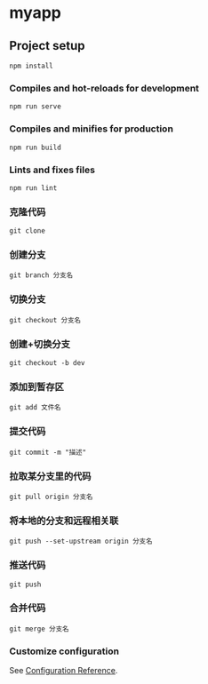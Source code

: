 # myapp

## Project setup
```
npm install
```

### Compiles and hot-reloads for development
```
npm run serve
```

### Compiles and minifies for production
```
npm run build
```

### Lints and fixes files
```
npm run lint
```

### 克隆代码
```
git clone
```

### 创建分支
```
git branch 分支名
```

### 切换分支
```
git checkout 分支名
```

### 创建+切换分支
```
git checkout -b dev
```

### 添加到暂存区
```
git add 文件名
```

### 提交代码
```
git commit -m "描述"
```

### 拉取某分支里的代码
```
git pull origin 分支名
```

### 将本地的分支和远程相关联
```
git push --set-upstream origin 分支名
```

### 推送代码
```
git push
```

### 合并代码
```
git merge 分支名
```


### Customize configuration
See [Configuration Reference](https://cli.vuejs.org/config/).
